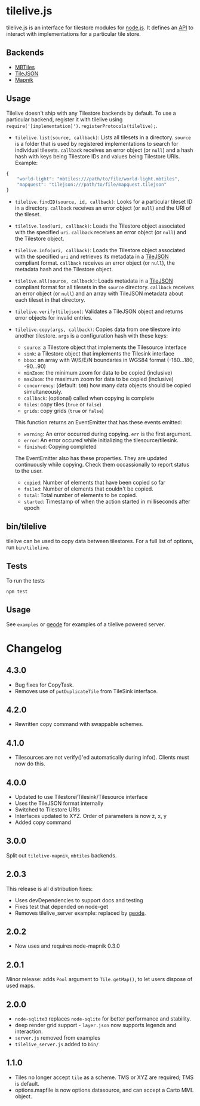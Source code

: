 # tilelive.js

tilelive.js is an interface for tilestore modules for [node.js](http://nodejs.org/). It defines an [API](https://github.com/mapbox/tilelive.js/blob/master/API.md) to interact with implementations for a particular tile store.

## Backends

- [MBTiles](https://github.com/mapbox/node-mbtiles)
- [TileJSON](https://github.com/mapbox/node-tilejson)
- [Mapnik](https://github.com/mapbox/tilelive-mapnik)

## Usage

Tilelive doesn't ship with any Tilestore backends by default. To use a particular backend, register it with tilelive using `require('[implementation]').registerProtocols(tilelive);`.

* `tilelive.list(source, callback)`: Lists all tilesets in a directory. `source` is a folder that is used by registered implementations to search for individual tilesets. `callback` receives an error object (or `null`) and a hash hash with keys being Tilestore IDs and values being Tilestore URIs. Example:

```javascript
{
    "world-light": "mbtiles:///path/to/file/world-light.mbtiles",
    "mapquest": "tilejson:///path/to/file/mapquest.tilejson"
}
```

* `tilelive.findID(source, id, callback)`: Looks for a particular tileset ID in a directory. `callback` receives an error object (or `null`) and the URI of the tileset.


* `tilelive.load(uri, callback)`: Loads the Tilestore object associated with the specified `uri`. `callback` receives an error object (or `null`) and the Tilestore object.

* `tilelive.info(uri, callback)`: Loads the Tilestore object associated with the specified `uri` and retrieves its metadata in a [TileJSON](http://github.com/mapbox/tilejson) compliant format. `callback` receives an error object (or `null`), the metadata hash and the Tilestore object.

* `tilelive.all(source, callback)`: Loads metadata in a [TileJSON](http://github.com/mapbox/tilejson) compliant format for all tilesets in the `source` directory. `callback` receives an error object (or `null`) and an array with TileJSON metadata about each tileset in that directory.


* `tilelive.verify(tilejson)`: Validates a TileJSON object and returns error objects for invalid entries.

* `tilelive.copy(args, callback)`: Copies data from one tilestore into another tilestore. `args` is a configuration hash with these keys:

  * `source`: a Tilestore object that implements the Tilesource interface
  * `sink`: a Tilestore object that implements the Tilesink interface
  * `bbox`: an array with W/S/E/N boundaries in WGS84 format (-180...180, -90...90)
  * `minZoom`: the minimum zoom for data to be copied (inclusive)
  * `maxZoom`: the maximum zoom for data to be copied (inclusive)
  * `concurrency`: (default: `100`) how many data objects should be copied simultaneously.
  * `callback`: (optional) called when copying is complete
  * `tiles`: copy tiles (`true` or `false`)
  * `grids`: copy grids (`true` or `false`)

  This function returns an EventEmitter that has these events emitted:

  * `warning`: An error occurred during copying. `err` is the first argument.
  * `error`: An error occured while initializing the tilesource/tilesink.
  * `finished`: Copying completed

  The EventEmitter also has these properties. They are updated continuously while copying. Check them occassionally to report status to the user.

  * `copied`: Number of elements that have been copied so far
  * `failed`: Number of elements that couldn't be copied.
  * `total`: Total number of elements to be copied.
  * `started`: Timestamp of when the action started in milliseconds after epoch

## bin/tilelive

tilelive can be used to copy data between tilestores. For a full list of options, run `bin/tilelive`.

## Tests

To run the tests

    npm test

## Usage

See `examples` or [geode](https://github.com/mapbox/geode) for examples of a tilelive powered server.

# Changelog

## 4.3.0

* Bug fixes for CopyTask.
* Removes use of `putDuplicateTile` from TileSink interface.

## 4.2.0

* Rewritten copy command with swappable schemes.

## 4.1.0

* Tilesources are not verify()'ed automatically during info(). Clients must now
  do this.

## 4.0.0

* Updated to use Tilestore/Tilesink/Tilesource interface
* Uses the TileJSON format internally
* Switched to Tilestore URIs
* Interfaces updated to XYZ. Order of parameters is now z, x, y
* Added copy command

## 3.0.0

Split out `tilelive-mapnik`, `mbtiles` backends.

## 2.0.3

This release is all distribution fixes:

* Uses devDependencies to support docs and testing
* Fixes test that depended on node-get
* Removes tilelive_server example: replaced by [geode](https://github.com/mapbox/geode).

## 2.0.2

* Now uses and requires node-mapnik 0.3.0

## 2.0.1

Minor release: adds `Pool` argument to `Tile.getMap()`, to let users dispose of used maps.

## 2.0.0

* `node-sqlite3` replaces `node-sqlite` for better performance and stability.
* deep render grid support - `layer.json` now supports legends and interaction.
* `server.js` removed from examples
* `tilelive_server.js` added to `bin/`

## 1.1.0

* Tiles no longer accept `tile` as a scheme. TMS or XYZ are required; TMS is default.
* options.mapfile is now options.datasource, and can accept a Carto MML object.

